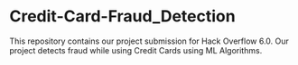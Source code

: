 # Credit-Card-Fraud_Detection
This repository contains our project submission for Hack Overflow 6.0. Our project detects fraud while using Credit Cards using ML Algorithms.
